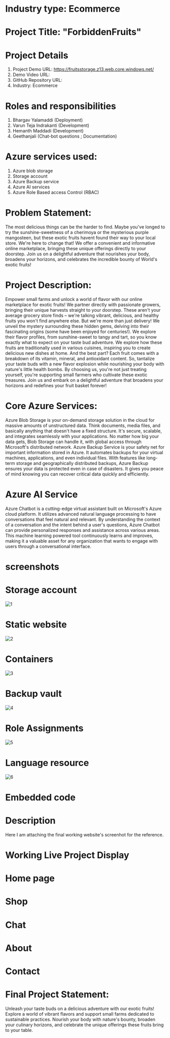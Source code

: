 
# Industry type: Ecommerce

# Project Title: "ForbiddenFruits"

# Project Details

1. Project Demo URL: https://fruitsstorage.z13.web.core.windows.net/
2. Demo Video URL:
3. GitHub Repository URL:
4. Industry: Ecommerce

# Roles and responsibilities

1. Bhargav Yalamaddi (Deployment)
2. Varun Teja Indrakanti (Development)
3. Hemanth Maddadi (Development)
4. Geethanjali (Chat-bot questions ; Documentation)

# Azure services used:

1. Azure blob storage
2. Storage account
3. Azure Backup service
4. Azure AI services
5. Azure Role Based access Control (RBAC)

# Problem Statement:
The most delicious things can be the harder to find. Maybe you&#39;ve longed to try the
sunshine-sweetness of a cherimoya or the mysterious purple mangosteen, but these exotic 
fruits havent found their way to your local store. We&#39;re here to change that! We
offer a convenient and informative online marketplace, bringing these unique offerings
directly to your doorstep. Join us on a delightful adventure that nourishes your body,
broadens your horizons, and celebrates the incredible bounty of World&#39;s exotic fruits!

# Project Description:

Empower small farms and unlock a world of flavor with our online marketplace for exotic
fruits! We partner directly with passionate growers, bringing their unique harvests
straight to your doorstep. These aren&#39;t your average grocery store finds – we&#39;re talking
vibrant, delicious, and healthy fruits you won&#39;t find anywhere else. But we&#39;re more than
just delivery! We unveil the mystery surrounding these hidden gems, delving into their
fascinating origins (some have been enjoyed for centuries!). We explore their flavor
profiles, from sunshine-sweet to tangy and tart, so you know exactly what to expect on
your taste bud adventure. We explore how these fruits are traditionally used in various
cuisines, inspiring you to create delicious new dishes at home. And the best part? Each
fruit comes with a breakdown of its vitamin, mineral, and antioxidant content. So,
tantalize your taste buds with a new flavor explosion while nourishing your body with
nature&#39;s little health bombs. By choosing us, you&#39;re not just treating yourself, you&#39;re
supporting small farmers who cultivate these exotic treasures. Join us and embark on a
delightful adventure that broadens your horizons and redefines your fruit basket forever!

# Core Azure Services:
Azure Blob Storage is your on-demand storage solution in the cloud for massive
amounts of unstructured data. Think documents, media files, and basically anything that
doesn&#39;t have a fixed structure. It&#39;s secure, scalable, and integrates seamlessly with your
applications. No matter how big your data gets, Blob Storage can handle it, with global
access through Microsoft&#39;s distributed network.
Azure Backup Service is your safety net for important information stored in Azure. It
automates backups for your virtual machines, applications, and even individual files.
With features like long-term storage and geographically distributed backups, Azure
Backup ensures your data is protected even in case of disasters. It gives you peace of
mind knowing you can recover critical data quickly and efficiently.

# Azure AI Service

Azure Chatbot is a cutting-edge virtual assistant built on Microsoft&#39;s Azure cloud
platform. It utilizes advanced natural language processing to have conversations that
feel natural and relevant. By understanding the context of a conversation and the intent
behind a user&#39;s questions, Azure Chatbot can provide personalized responses and
assistance across various areas. This machine learning powered tool continuously
learns and improves, making it a valuable asset for any organization that wants to
engage with users through a conversational interface.


# screenshots

# Storage account
![1](https://github.com/subatomic450/forbidden-fruits/assets/165378970/0651ef7b-ed1a-48d8-9b4d-925e046ae37e)


# Static website
![2](https://github.com/subatomic450/forbidden-fruits/assets/165378970/384bc104-1729-436a-a4e6-dd703103224a)
# Containers
![3](https://github.com/subatomic450/forbidden-fruits/assets/165378970/f8a240e4-2615-47fe-9bf4-17ddc0061169)
# Backup vault
![4](https://github.com/subatomic450/forbidden-fruits/assets/165378970/e8fddd45-bb64-4f0f-9312-e2997b1feff9)
# Role Assignments
![5](https://github.com/subatomic450/forbidden-fruits/assets/165378970/04aa4cca-da35-44bc-97ff-2a827e290010)
# Language resource
![6](https://github.com/subatomic450/forbidden-fruits/assets/165378970/577f55c7-7c55-4cf1-b809-5367f8bd954e)
# Embedded code

# Description
Here I am attaching the final working website's screenhot for the reference.

# Working Live Project Display

# Home page

# Shop

# Chat

# About

# Contact


# Final Project Statement:
Unleash your taste buds on a delicious adventure with our exotic fruits! Explore a world
of vibrant flavors and support small farms dedicated to sustainable practices. Nourish
your body with nature&#39;s bounty, broaden your culinary horizons, and celebrate the
unique offerings these fruits bring to your table.





